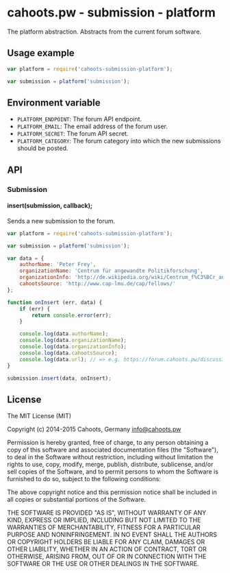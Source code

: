 # cahoots.pw - submission - platform

The platform abstraction. Abstracts from the current forum software.

## Usage example

```js
var platform = require('cahoots-submission-platform');

var submission = platform('submission');
```

## Environment variable

  * `PLATFORM_ENDPOINT`: The forum API endpoint.
  * `PLATFORM_EMAIL`: The email address of the forum user.
  * `PLATFORM_SECRET`: The forum API secret.
  * `PLATFORM_CATEGORY`: The forum category into which the new submissions should be posted.

## API

### Submission

#### insert(submission, callback);

Sends a new submission to the forum.

```js
var platform = require('cahoots-submission-platform');

var submission = platform('submission');

var data = {
    authorName: 'Peter Frey',
    organizationName: 'Centrum für angewandte Politikforschung',
    organizationInfo: 'http://de.wikipedia.org/wiki/Centrum_f%C3%BCr_angewandte_Politikforschung',
    cahootsSource: 'http://www.cap-lmu.de/cap/fellows/'
};

function onInsert (err, data) {
    if (err) {
        return console.error(err);
    }

    console.log(data.authorName);
    console.log(data.organizationName);
    console.log(data.organizationInfo);
    console.log(data.cahootsSource);
    console.log(data.url); // => e.g. https://forum.cahoots.pw/discussion/697/peter-frey-centrum-fuer-angewandte-politikforschung
}

submission.insert(data, onInsert);

```

## License

The MIT License (MIT)

Copyright (c) 2014-2015 Cahoots, Germany <info@cahoots.pw>

Permission is hereby granted, free of charge, to any person obtaining a copy
of this software and associated documentation files (the "Software"), to deal
in the Software without restriction, including without limitation the rights
to use, copy, modify, merge, publish, distribute, sublicense, and/or sell
copies of the Software, and to permit persons to whom the Software is
furnished to do so, subject to the following conditions:

The above copyright notice and this permission notice shall be included in
all copies or substantial portions of the Software.

THE SOFTWARE IS PROVIDED "AS IS", WITHOUT WARRANTY OF ANY KIND, EXPRESS OR
IMPLIED, INCLUDING BUT NOT LIMITED TO THE WARRANTIES OF MERCHANTABILITY,
FITNESS FOR A PARTICULAR PURPOSE AND NONINFRINGEMENT. IN NO EVENT SHALL THE
AUTHORS OR COPYRIGHT HOLDERS BE LIABLE FOR ANY CLAIM, DAMAGES OR OTHER
LIABILITY, WHETHER IN AN ACTION OF CONTRACT, TORT OR OTHERWISE, ARISING FROM,
OUT OF OR IN CONNECTION WITH THE SOFTWARE OR THE USE OR OTHER DEALINGS IN
THE SOFTWARE.

